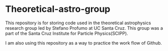 # Theoretical-astro-group
This repository is for storing code used in the theoretical astrophysics research group led by Stefano Profumo at UC Santa Cruz. This group was a part of the Santa Cruz Institute for Particle Physics(SCIPP).

I am also using this repository as a way to practice the work flow of Github.

